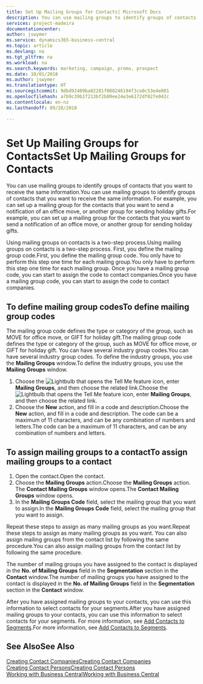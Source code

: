 ```yaml
---
title: Set Up Mailing Groups for Contacts| Microsoft Docs
description: You can use mailing groups to identify groups of contacts that you want to receive the same information, for example, for a marketing campaign or promo.
services: project-madeira
documentationcenter: 
author: jswymer
ms.service: dynamics365-business-central
ms.topic: article
ms.devlang: na
ms.tgt_pltfrm: na
ms.workload: na
ms.search.keywords: marketing, campaign, promo, prospect
ms.date: 10/01/2018
ms.author: jswymer
ms.translationtype: HT
ms.sourcegitcommit: 9dbd92409ba02281f008246194f3ce0c53e4e001
ms.openlocfilehash: a7b9c39b1f213bf2b09ee24e3e6172df027e042c
ms.contentlocale: en-nz
ms.lasthandoff: 09/28/2018

---
```

# <a name="set-up-mailing-groups-for-contacts"></a><span data-ttu-id="16068-103">Set Up Mailing Groups for Contacts</span><span class="sxs-lookup"><span data-stu-id="16068-103">Set Up Mailing Groups for Contacts</span></span>
<span data-ttu-id="16068-104">You can use mailing groups to identify groups of contacts that you want to receive the same information.</span><span class="sxs-lookup"><span data-stu-id="16068-104">You can use mailing groups to identify groups of contacts that you want to receive the same information.</span></span> <span data-ttu-id="16068-105">For example, you can set up a mailing group for the contacts that you want to send a notification of an office move, or another group for sending holiday gifts.</span><span class="sxs-lookup"><span data-stu-id="16068-105">For example, you can set up a mailing group for the contacts that you want to send a notification of an office move, or another group for sending holiday gifts.</span></span>

<span data-ttu-id="16068-106">Using mailing groups on contacts is a two-step process.</span><span class="sxs-lookup"><span data-stu-id="16068-106">Using mailing groups on contacts is a two-step process.</span></span> <span data-ttu-id="16068-107">First, you define the mailing group code.</span><span class="sxs-lookup"><span data-stu-id="16068-107">First, you define the mailing group code.</span></span> <span data-ttu-id="16068-108">You only have to perform this step one time for each mailing group.</span><span class="sxs-lookup"><span data-stu-id="16068-108">You only have to perform this step one time for each mailing group.</span></span> <span data-ttu-id="16068-109">Once you have a mailing group code, you can start to assign the code to contact companies.</span><span class="sxs-lookup"><span data-stu-id="16068-109">Once you have a mailing group code, you can start to assign the code to contact companies.</span></span>

## <a name="to-define-mailing-group-codes"></a><span data-ttu-id="16068-110">To define mailing group codes</span><span class="sxs-lookup"><span data-stu-id="16068-110">To define mailing group codes</span></span>
<span data-ttu-id="16068-111">The mailing group code defines the type or category of the group, such as MOVE for office move, or GIFT for holiday gift.</span><span class="sxs-lookup"><span data-stu-id="16068-111">The mailing group code defines the type or category of the group, such as MOVE for office move, or GIFT for holiday gift.</span></span> <span data-ttu-id="16068-112">You can have several industry group codes.</span><span class="sxs-lookup"><span data-stu-id="16068-112">You can have several industry group codes.</span></span> <span data-ttu-id="16068-113">To define the industry groups, you use the **Mailing Groups** window.</span><span class="sxs-lookup"><span data-stu-id="16068-113">To define the industry groups, you use the **Mailing Groups** window.</span></span>

1. <span data-ttu-id="16068-114">Choose the ![Lightbulb that opens the Tell Me feature](media/ui-search/search_small.png "Tell me what you want to do") icon, enter **Mailing Groups**, and then choose the related link.</span><span class="sxs-lookup"><span data-stu-id="16068-114">Choose the ![Lightbulb that opens the Tell Me feature](media/ui-search/search_small.png "Tell me what you want to do") icon, enter **Mailing Groups**, and then choose the related link.</span></span>
2. <span data-ttu-id="16068-115">Choose the **New** action, and fill in a code and description.</span><span class="sxs-lookup"><span data-stu-id="16068-115">Choose the **New** action, and fill in a code and description.</span></span> <span data-ttu-id="16068-116">The code can be a maximum of 11 characters, and can be any combination of numbers and letters.</span><span class="sxs-lookup"><span data-stu-id="16068-116">The code can be a maximum of 11 characters, and can be any combination of numbers and letters.</span></span>

## <a name="AssignMailGroupContact"></a> <span data-ttu-id="16068-117">To assign mailing groups to a contact</span><span class="sxs-lookup"><span data-stu-id="16068-117">To assign mailing groups to a contact</span></span>
1. <span data-ttu-id="16068-118">Open the contact.</span><span class="sxs-lookup"><span data-stu-id="16068-118">Open the contact.</span></span>
2. <span data-ttu-id="16068-119">Choose the **Mailing Groups** action.</span><span class="sxs-lookup"><span data-stu-id="16068-119">Choose the **Mailing Groups** action.</span></span> <span data-ttu-id="16068-120">The **Contact Mailing Groups** window opens.</span><span class="sxs-lookup"><span data-stu-id="16068-120">The **Contact Mailing Groups** window opens.</span></span>
3. <span data-ttu-id="16068-121">In the **Mailing Groups Code** field, select the mailing group that you want to assign.</span><span class="sxs-lookup"><span data-stu-id="16068-121">In the **Mailing Groups Code** field, select the mailing group that you want to assign.</span></span>

<span data-ttu-id="16068-122">Repeat these steps to assign as many mailing groups as you want.</span><span class="sxs-lookup"><span data-stu-id="16068-122">Repeat these steps to assign as many mailing groups as you want.</span></span> <span data-ttu-id="16068-123">You can also assign mailing groups from the contact list by following the same procedure.</span><span class="sxs-lookup"><span data-stu-id="16068-123">You can also assign mailing groups from the contact list by following the same procedure.</span></span>

<span data-ttu-id="16068-124">The number of mailing groups you have assigned to the contact is displayed in the **No. of Mailing Groups** field in the **Segmentation** section in the **Contact** window.</span><span class="sxs-lookup"><span data-stu-id="16068-124">The number of mailing groups you have assigned to the contact is displayed in the **No. of Mailing Groups** field in the **Segmentation** section in the **Contact** window.</span></span>

<span data-ttu-id="16068-125">After you have assigned mailing groups to your contacts, you can use this information to select contacts for your segments.</span><span class="sxs-lookup"><span data-stu-id="16068-125">After you have assigned mailing groups to your contacts, you can use this information to select contacts for your segments.</span></span> <span data-ttu-id="16068-126">For more information, see [Add Contacts to Segments](marketing-add-contact-segment.md).</span><span class="sxs-lookup"><span data-stu-id="16068-126">For more information, see [Add Contacts to Segments](marketing-add-contact-segment.md).</span></span>

## <a name="see-also"></a><span data-ttu-id="16068-127">See Also</span><span class="sxs-lookup"><span data-stu-id="16068-127">See Also</span></span>
[<span data-ttu-id="16068-128">Creating Contact Companies</span><span class="sxs-lookup"><span data-stu-id="16068-128">Creating Contact Companies</span></span>](marketing-create-contact-companies.md)  
[<span data-ttu-id="16068-129">Creating Contact Persons</span><span class="sxs-lookup"><span data-stu-id="16068-129">Creating Contact Persons</span></span>](marketing-create-contact-persons.md)  
[<span data-ttu-id="16068-130">Working with Business Central</span><span class="sxs-lookup"><span data-stu-id="16068-130">Working with Business Central</span></span>](ui-work-product.md)

